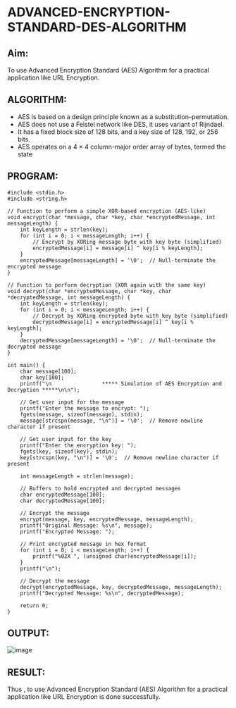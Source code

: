 # ADVANCED-ENCRYPTION-STANDARD-DES-ALGORITHM

## Aim:
To use Advanced Encryption Standard (AES) Algorithm for a practical application like URL Encryption.

## ALGORITHM:
- AES is based on a design principle known as a substitution–permutation.
- AES does not use a Feistel network like DES, it uses variant of Rijndael.
- It has a fixed block size of 128 bits, and a key size of 128, 192, or 256 bits.
- AES operates on a 4 × 4 column-major order array of bytes, termed the state
## PROGRAM:
```
#include <stdio.h>
#include <string.h>

// Function to perform a simple XOR-based encryption (AES-like)
void encrypt(char *message, char *key, char *encryptedMessage, int messageLength) {
    int keyLength = strlen(key);
    for (int i = 0; i < messageLength; i++) {
        // Encrypt by XORing message byte with key byte (simplified)
        encryptedMessage[i] = message[i] ^ key[i % keyLength];
    }
    encryptedMessage[messageLength] = '\0';  // Null-terminate the encrypted message
}

// Function to perform decryption (XOR again with the same key)
void decrypt(char *encryptedMessage, char *key, char *decryptedMessage, int messageLength) {
    int keyLength = strlen(key);
    for (int i = 0; i < messageLength; i++) {
        // Decrypt by XORing encrypted byte with key byte (simplified)
        decryptedMessage[i] = encryptedMessage[i] ^ key[i % keyLength];
    }
    decryptedMessage[messageLength] = '\0';  // Null-terminate the decrypted message
}

int main() {
    char message[100];
    char key[100];
    printf("\n                ***** Simulation of AES Encryption and Decryption *****\n\n");
    
    // Get user input for the message
    printf("Enter the message to encrypt: ");
    fgets(message, sizeof(message), stdin);
    message[strcspn(message, "\n")] = '\0';  // Remove newline character if present
    
    // Get user input for the key
    printf("Enter the encryption key: ");
    fgets(key, sizeof(key), stdin);
    key[strcspn(key, "\n")] = '\0';  // Remove newline character if present
    
    int messageLength = strlen(message);
    
    // Buffers to hold encrypted and decrypted messages
    char encryptedMessage[100];
    char decryptedMessage[100];
    
    // Encrypt the message
    encrypt(message, key, encryptedMessage, messageLength);
    printf("Original Message: %s\n", message);
    printf("Encrypted Message: ");
    
    // Print encrypted message in hex format
    for (int i = 0; i < messageLength; i++) {
        printf("%02X ", (unsigned char)encryptedMessage[i]);
    }
    printf("\n");
    
    // Decrypt the message
    decrypt(encryptedMessage, key, decryptedMessage, messageLength);
    printf("Decrypted Message: %s\n", decryptedMessage);
    
    return 0;
}

```
## OUTPUT:
![image](https://github.com/user-attachments/assets/a4ec8587-b10c-40df-a4e6-660e6a3d1def)


## RESULT:
Thus , to use Advanced Encryption Standard (AES) Algorithm for a practical application like URL Encryption is done successfully.
